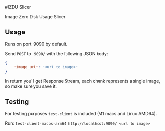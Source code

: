 #IZDU Slicer

Image Zero Disk Usage Slicer

## Usage
Runs on port :9090 by default.

Send `POST` to `:9090/` with the following JSON body:
```json
{
    "image_url": "<url to image>"
}
```

In return you'll get Response Stream, each chunk represents a single image, so make sure you save it.

## Testing
For testing purposes `test-client` is included (M1 macs and Linux AMD64).

Run:
`test-client-macos-arm64 http://localhost:9090/ <url to image>`